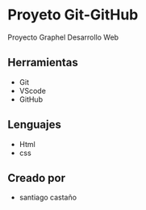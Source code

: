 # Proyeto Git-GitHub
Proyecto Graphel Desarrollo Web
## Herramientas
* Git
* VScode
* GitHub

## Lenguajes
* Html
* css

## Creado por
* santiago castaño